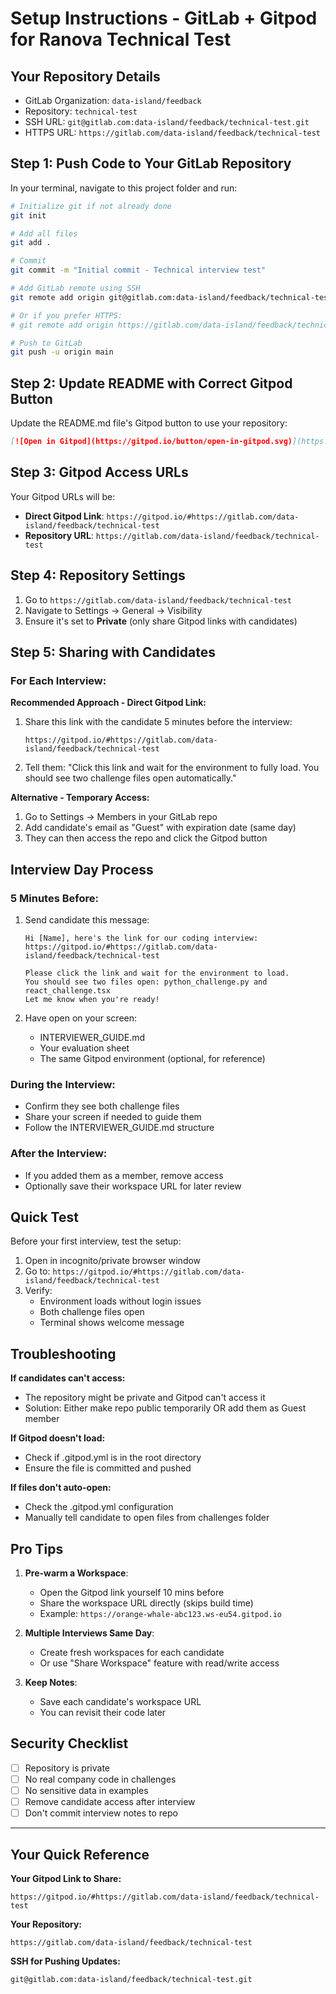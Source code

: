 # Setup Instructions - GitLab + Gitpod for Ranova Technical Test

## Your Repository Details
- GitLab Organization: `data-island/feedback`
- Repository: `technical-test`
- SSH URL: `git@gitlab.com:data-island/feedback/technical-test.git`
- HTTPS URL: `https://gitlab.com/data-island/feedback/technical-test`

## Step 1: Push Code to Your GitLab Repository

In your terminal, navigate to this project folder and run:

```bash
# Initialize git if not already done
git init

# Add all files
git add .

# Commit
git commit -m "Initial commit - Technical interview test"

# Add GitLab remote using SSH
git remote add origin git@gitlab.com:data-island/feedback/technical-test.git

# Or if you prefer HTTPS:
# git remote add origin https://gitlab.com/data-island/feedback/technical-test.git

# Push to GitLab
git push -u origin main
```

## Step 2: Update README with Correct Gitpod Button

Update the README.md file's Gitpod button to use your repository:

```markdown
[![Open in Gitpod](https://gitpod.io/button/open-in-gitpod.svg)](https://gitpod.io/#https://gitlab.com/data-island/feedback/technical-test)
```

## Step 3: Gitpod Access URLs

Your Gitpod URLs will be:
- **Direct Gitpod Link**: `https://gitpod.io/#https://gitlab.com/data-island/feedback/technical-test`
- **Repository URL**: `https://gitlab.com/data-island/feedback/technical-test`

## Step 4: Repository Settings

1. Go to `https://gitlab.com/data-island/feedback/technical-test`
2. Navigate to Settings → General → Visibility
3. Ensure it's set to **Private** (only share Gitpod links with candidates)

## Step 5: Sharing with Candidates

### For Each Interview:

**Recommended Approach - Direct Gitpod Link:**
1. Share this link with the candidate 5 minutes before the interview:
   ```
   https://gitpod.io/#https://gitlab.com/data-island/feedback/technical-test
   ```
2. Tell them: "Click this link and wait for the environment to fully load. You should see two challenge files open automatically."

**Alternative - Temporary Access:**
1. Go to Settings → Members in your GitLab repo
2. Add candidate's email as "Guest" with expiration date (same day)
3. They can then access the repo and click the Gitpod button

## Interview Day Process

### 5 Minutes Before:
1. Send candidate this message:
   ```
   Hi [Name], here's the link for our coding interview:
   https://gitpod.io/#https://gitlab.com/data-island/feedback/technical-test
   
   Please click the link and wait for the environment to load. 
   You should see two files open: python_challenge.py and react_challenge.tsx
   Let me know when you're ready!
   ```

2. Have open on your screen:
   - INTERVIEWER_GUIDE.md
   - Your evaluation sheet
   - The same Gitpod environment (optional, for reference)

### During the Interview:
- Confirm they see both challenge files
- Share your screen if needed to guide them
- Follow the INTERVIEWER_GUIDE.md structure

### After the Interview:
- If you added them as a member, remove access
- Optionally save their workspace URL for later review

## Quick Test

Before your first interview, test the setup:

1. Open in incognito/private browser window
2. Go to: `https://gitpod.io/#https://gitlab.com/data-island/feedback/technical-test`
3. Verify:
   - Environment loads without login issues
   - Both challenge files open
   - Terminal shows welcome message

## Troubleshooting

**If candidates can't access:**
- The repository might be private and Gitpod can't access it
- Solution: Either make repo public temporarily OR add them as Guest member

**If Gitpod doesn't load:**
- Check if .gitpod.yml is in the root directory
- Ensure the file is committed and pushed

**If files don't auto-open:**
- Check the .gitpod.yml configuration
- Manually tell candidate to open files from challenges folder

## Pro Tips

1. **Pre-warm a Workspace**: 
   - Open the Gitpod link yourself 10 mins before
   - Share the workspace URL directly (skips build time)
   - Example: `https://orange-whale-abc123.ws-eu54.gitpod.io`

2. **Multiple Interviews Same Day**:
   - Create fresh workspaces for each candidate
   - Or use "Share Workspace" feature with read/write access

3. **Keep Notes**:
   - Save each candidate's workspace URL
   - You can revisit their code later

## Security Checklist

- [ ] Repository is private
- [ ] No real company code in challenges
- [ ] No sensitive data in examples
- [ ] Remove candidate access after interview
- [ ] Don't commit interview notes to repo

---

## Your Quick Reference

**Your Gitpod Link to Share:**
```
https://gitpod.io/#https://gitlab.com/data-island/feedback/technical-test
```

**Your Repository:**
```
https://gitlab.com/data-island/feedback/technical-test
```

**SSH for Pushing Updates:**
```
git@gitlab.com:data-island/feedback/technical-test.git
```